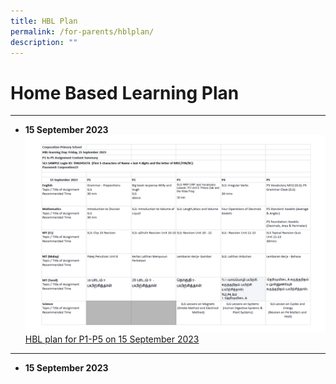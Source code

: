 ```yaml
---
title: HBL Plan
permalink: /for-parents/hblplan/
description: ""
---
```

Home Based Learning Plan
==================

--------
* **15 September 2023**
![](/images/hbl15sep2023.PNG)
[HBL plan for P1-P5 on 15 September 2023](/files/hbl%20plan%20for%202023%20psle%20lc%20&%20written%20exam%20days%20%20-%20friday,%2015%20sept%20(lc).pdf)
--------
* **15 September 2023**